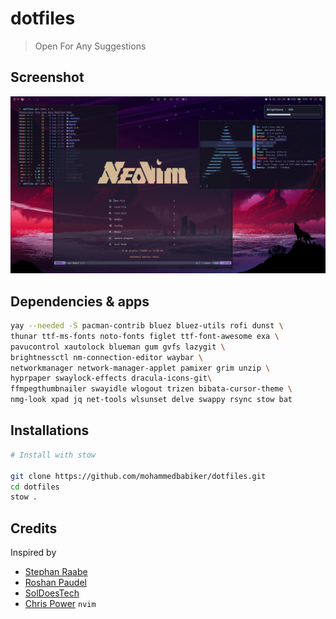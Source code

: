 # dotfiles

> Open For Any Suggestions

## Screenshot
![image](./assets/screenshot1.png)

## Dependencies & apps

```sh
yay --needed -S pacman-contrib bluez bluez-utils rofi dunst \
thunar ttf-ms-fonts noto-fonts figlet ttf-font-awesome exa \
pavucontrol xautolock blueman gum gvfs lazygit \
brightnessctl nm-connection-editor waybar \
networkmanager network-manager-applet pamixer grim unzip \
hyprpaper swaylock-effects dracula-icons-git\
ffmpegthumbnailer swayidle wlogout trizen bibata-cursor-theme \
nmg-look xpad jq net-tools wlsunset delve swappy rsync stow bat
```
## Installations
```sh
# Install with stow

git clone https://github.com/mohammedbabiker/dotfiles.git
cd dotfiles
stow .
```
<!-- ## Keybinds -->
<!-- All keybinds can be found in the `hypr/keybindings.conf` config file -->
<!-- - `SUPER+SPACE`: Application Launcher (rofi) -->
<!-- - `SUPER+CTRL+M`: Quit Hyprland -->
<!-- - `SUPER+1,..9`: Switch workspace -->
<!-- - `SUPER+SHIFT+1,..9`: Move window to workspace -->
<!-- - `SUPER+Q`: Kitty -->
<!-- - `SUPER+ALT+X`: Firefox -->
<!-- - `SUPER+E`: Filemanager (thunar) -->
<!-- - `SUPER+PRINT`: Take a Screenshot -->
<!---->
## Credits

Inspired by 
- [Stephan Raabe](https://gitlab.com/stephan-raabe/dotfiles)
- [Roshan Paudel](https://github.com/hyper-dot/Arch-Hyprland)
- [SolDoesTech](https://github.com/SolDoesTech/hyprland)
- [Chris Power](https://github.com/cpow/neovim-for-newbs) `nvim`

